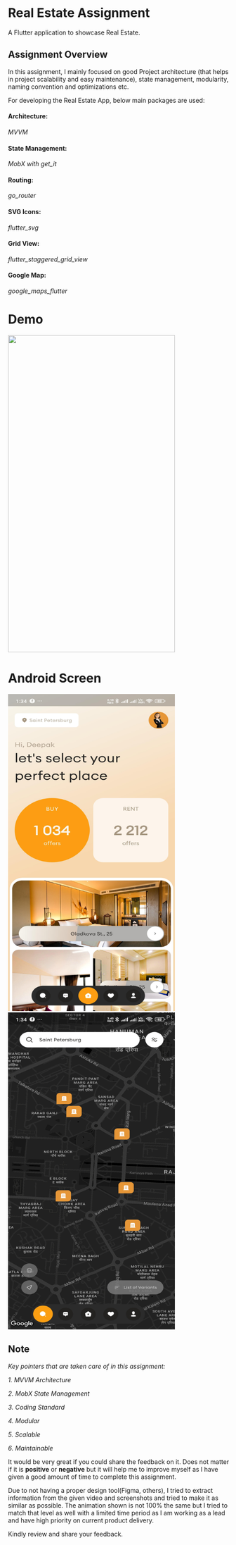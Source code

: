 # Real Estate Assignment
A Flutter application to showcase Real Estate.

## **Assignment Overview**
In this assignment, I mainly focused on good Project architecture (that helps in project scalability and easy maintenance), state management, modularity, naming convention and optimizations etc.

For developing the Real Estate App, below main packages are used:
#### **Architecture**:
*MVVM*

#### **State Management**:
*MobX with get_it*

#### **Routing**:
*go_router*

#### **SVG Icons**:
*flutter_svg*

#### **Grid View**:
*flutter_staggered_grid_view*

#### **Google Map**:
*google_maps_flutter*




# Demo
<img height="720px" width="380px" src="https://github.com/TheFlutterCommunity/real_estate/blob/master/demo/gif/RealEstate.gif?raw=true"> 

# Android Screen
<img height="720px" width="380px" src="https://github.com/TheFlutterCommunity/real_estate/blob/master/demo/android/Screenshot-1.jpg?raw=true"> 
<img height="720px" width="380px" src="https://github.com/TheFlutterCommunity/real_estate/blob/master/demo/android/Screenshot-2.jpg?raw=true"> 

## Note

*Key pointers that are taken care of in this assignment:*

*1. MVVM Architecture*

*2. MobX State Management*

*3. Coding Standard*

*4. Modular*

*5. Scalable*

*6. Maintainable*

It would be very great if you could share the feedback on it. Does not matter if it is **positive** or **negative** but it will help me to improve myself as I have given a good amount of time to complete this assignment.

Due to not having a proper design tool(Figma, others), I tried to extract information from the given video and screenshots and tried to make it as similar as possible. The animation shown is not 100% the same but I tried to match that level as well with a limited time period as I am working as a lead and have high priority on current product delivery.

Kindly review and share your feedback.

